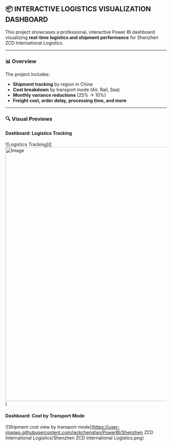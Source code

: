 ## 📦 INTERACTIVE LOGISTICS VISUALIZATION DASHBOARD

This project showcases a professional, interactive Power BI dashboard visualizing **real-time logistics and shipment performance** for Shenzhen ZCD International Logistics.

---

### 📊 Overview
The project includes:
- **Shipment tracking** by region in China
- **Cost breakdown** by transport mode (Air, Rail, Sea)
- **Monthly variance reductions** (25% → 10%)
- **Freight cost, order delay, processing time, and more**

---

### 🔍 Visual Previews

#### Dashboard: Logistics Tracking
![Logistics Tracking]([<img width="794" alt="Image" src="https://github.com/user-attachments/assets/21aa2125-e519-49fd-8f8a-f6af72920646" />)

#### Dashboard: Cost by Transport Mode
![Shipment cost view by transport mode](https://user-images.githubusercontent.com/jackchengtan/PowerBI/Shenzhen ZCD International Logistics/Shenzhen ZCD International Logistics.png)

